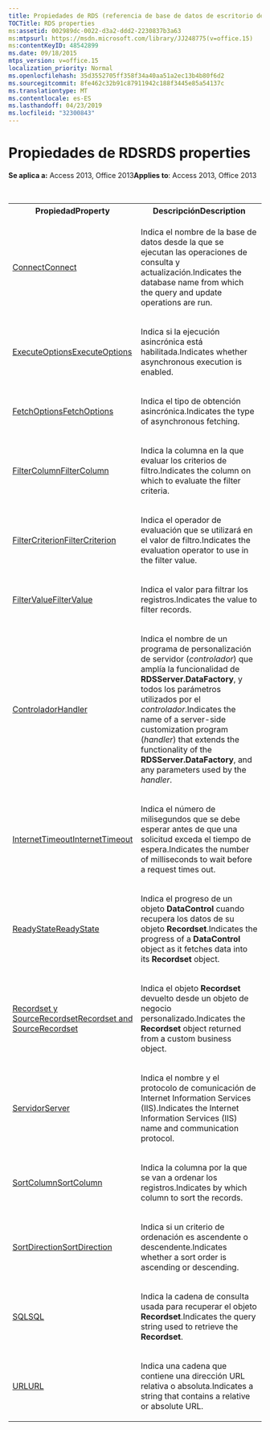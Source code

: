 ```yaml
---
title: Propiedades de RDS (referencia de base de datos de escritorio de Access)
TOCTitle: RDS properties
ms:assetid: 002989dc-0022-d3a2-ddd2-2230837b3a63
ms:mtpsurl: https://msdn.microsoft.com/library/JJ248775(v=office.15)
ms:contentKeyID: 48542899
ms.date: 09/18/2015
mtps_version: v=office.15
localization_priority: Normal
ms.openlocfilehash: 35d3552705ff358f34a40aa51a2ec13b4b80f6d2
ms.sourcegitcommit: 8fe462c32b91c87911942c188f3445e85a54137c
ms.translationtype: MT
ms.contentlocale: es-ES
ms.lasthandoff: 04/23/2019
ms.locfileid: "32300843"
---
```

# <a name="rds-properties"></a><span data-ttu-id="ff1c0-102">Propiedades de RDS</span><span class="sxs-lookup"><span data-stu-id="ff1c0-102">RDS properties</span></span>

<span data-ttu-id="ff1c0-103">**Se aplica a:** Access 2013, Office 2013</span><span class="sxs-lookup"><span data-stu-id="ff1c0-103">**Applies to**: Access 2013, Office 2013</span></span>

<br/>

<table>
<colgroup>
<col style="width: 50%" />
<col style="width: 50%" />
</colgroup>
<tbody>
<tr class="even">
<th><span data-ttu-id="ff1c0-104">Propiedad</span><span class="sxs-lookup"><span data-stu-id="ff1c0-104">Property</span></span></th>
<th><span data-ttu-id="ff1c0-105">Descripción</span><span class="sxs-lookup"><span data-stu-id="ff1c0-105">Description</span></span></th>
</tr>
<tr class="odd">
<td><p><span data-ttu-id="ff1c0-106"><a href="connect-property-rds.md">Connect</a></span><span class="sxs-lookup"><span data-stu-id="ff1c0-106"><a href="connect-property-rds.md">Connect</a></span></span></p></td>
<td><p><span data-ttu-id="ff1c0-107">Indica el nombre de la base de datos desde la que se ejecutan las operaciones de consulta y actualización.</span><span class="sxs-lookup"><span data-stu-id="ff1c0-107">Indicates the database name from which the query and update operations are run.</span></span></p></td>
</tr>
<tr class="even">
<td><p><span data-ttu-id="ff1c0-108"><a href="executeoptions-property-rds.md">ExecuteOptions</a></span><span class="sxs-lookup"><span data-stu-id="ff1c0-108"><a href="executeoptions-property-rds.md">ExecuteOptions</a></span></span></p></td>
<td><p><span data-ttu-id="ff1c0-109">Indica si la ejecución asincrónica está habilitada.</span><span class="sxs-lookup"><span data-stu-id="ff1c0-109">Indicates whether asynchronous execution is enabled.</span></span></p></td>
</tr>
<tr class="odd">
<td><p><span data-ttu-id="ff1c0-110"><a href="fetchoptions-property-rds.md">FetchOptions</a></span><span class="sxs-lookup"><span data-stu-id="ff1c0-110"><a href="fetchoptions-property-rds.md">FetchOptions</a></span></span></p></td>
<td><p><span data-ttu-id="ff1c0-111">Indica el tipo de obtención asincrónica.</span><span class="sxs-lookup"><span data-stu-id="ff1c0-111">Indicates the type of asynchronous fetching.</span></span></p></td>
</tr>
<tr class="even">
<td><p><span data-ttu-id="ff1c0-112"><a href="filtercolumn-property-rds.md">FilterColumn</a></span><span class="sxs-lookup"><span data-stu-id="ff1c0-112"><a href="filtercolumn-property-rds.md">FilterColumn</a></span></span></p></td>
<td><p><span data-ttu-id="ff1c0-113">Indica la columna en la que evaluar los criterios de filtro.</span><span class="sxs-lookup"><span data-stu-id="ff1c0-113">Indicates the column on which to evaluate the filter criteria.</span></span></p></td>
</tr>
<tr class="odd">
<td><p><span data-ttu-id="ff1c0-114"><a href="filtercriterion-property-rds.md">FilterCriterion</a></span><span class="sxs-lookup"><span data-stu-id="ff1c0-114"><a href="filtercriterion-property-rds.md">FilterCriterion</a></span></span></p></td>
<td><p><span data-ttu-id="ff1c0-115">Indica el operador de evaluación que se utilizará en el valor de filtro.</span><span class="sxs-lookup"><span data-stu-id="ff1c0-115">Indicates the evaluation operator to use in the filter value.</span></span></p></td>
</tr>
<tr class="even">
<td><p><span data-ttu-id="ff1c0-116"><a href="filtervalue-property-rds.md">FilterValue</a></span><span class="sxs-lookup"><span data-stu-id="ff1c0-116"><a href="filtervalue-property-rds.md">FilterValue</a></span></span></p></td>
<td><p><span data-ttu-id="ff1c0-117">Indica el valor para filtrar los registros.</span><span class="sxs-lookup"><span data-stu-id="ff1c0-117">Indicates the value to filter records.</span></span></p></td>
</tr>
<tr class="odd">
<td><p><span data-ttu-id="ff1c0-118"><a href="handler-property-rds.md">Controlador</a></span><span class="sxs-lookup"><span data-stu-id="ff1c0-118"><a href="handler-property-rds.md">Handler</a></span></span></p></td>
<td><p><span data-ttu-id="ff1c0-119">Indica el nombre de un programa de personalización de servidor (<em>controlador</em>) que amplía la funcionalidad de <strong>RDSServer.DataFactory</strong>, y todos los parámetros utilizados por el <em>controlador</em>.</span><span class="sxs-lookup"><span data-stu-id="ff1c0-119">Indicates the name of a server-side customization program (<em>handler</em>) that extends the functionality of the <strong>RDSServer.DataFactory</strong>, and any parameters used by the <em>handler</em>.</span></span></p></td>
</tr>
<tr class="even">
<td><p><span data-ttu-id="ff1c0-120"><a href="internettimeout-property-rds.md">InternetTimeout</a></span><span class="sxs-lookup"><span data-stu-id="ff1c0-120"><a href="internettimeout-property-rds.md">InternetTimeout</a></span></span></p></td>
<td><p><span data-ttu-id="ff1c0-121">Indica el número de milisegundos que se debe esperar antes de que una solicitud exceda el tiempo de espera.</span><span class="sxs-lookup"><span data-stu-id="ff1c0-121">Indicates the number of milliseconds to wait before a request times out.</span></span></p></td>
</tr>
<tr class="odd">
<td><p><span data-ttu-id="ff1c0-122"><a href="readystate-property-rds.md">ReadyState</a></span><span class="sxs-lookup"><span data-stu-id="ff1c0-122"><a href="readystate-property-rds.md">ReadyState</a></span></span></p></td>
<td><p><span data-ttu-id="ff1c0-123">Indica el progreso de un objeto <strong>DataControl</strong> cuando recupera los datos de su objeto <strong>Recordset</strong>.</span><span class="sxs-lookup"><span data-stu-id="ff1c0-123">Indicates the progress of a <strong>DataControl</strong> object as it fetches data into its <strong>Recordset</strong> object.</span></span></p></td>
</tr>
<tr class="even">
<td><p><span data-ttu-id="ff1c0-124"><a href="recordset-sourcerecordset-properties-rds.md">Recordset y SourceRecordset</a></span><span class="sxs-lookup"><span data-stu-id="ff1c0-124"><a href="recordset-sourcerecordset-properties-rds.md">Recordset and SourceRecordset</a></span></span></p></td>
<td><p><span data-ttu-id="ff1c0-125">Indica el objeto <strong>Recordset</strong> devuelto desde un objeto de negocio personalizado.</span><span class="sxs-lookup"><span data-stu-id="ff1c0-125">Indicates the <strong>Recordset</strong> object returned from a custom business object.</span></span></p></td>
</tr>
<tr class="odd">
<td><p><span data-ttu-id="ff1c0-126"><a href="server-property-rds.md">Servidor</a></span><span class="sxs-lookup"><span data-stu-id="ff1c0-126"><a href="server-property-rds.md">Server</a></span></span></p></td>
<td><p><span data-ttu-id="ff1c0-127">Indica el nombre y el protocolo de comunicación de Internet Information Services (IIS).</span><span class="sxs-lookup"><span data-stu-id="ff1c0-127">Indicates the Internet Information Services (IIS) name and communication protocol.</span></span></p></td>
</tr>
<tr class="even">
<td><p><span data-ttu-id="ff1c0-128"><a href="sortcolumn-property-rds.md">SortColumn</a></span><span class="sxs-lookup"><span data-stu-id="ff1c0-128"><a href="sortcolumn-property-rds.md">SortColumn</a></span></span></p></td>
<td><p><span data-ttu-id="ff1c0-129">Indica la columna por la que se van a ordenar los registros.</span><span class="sxs-lookup"><span data-stu-id="ff1c0-129">Indicates by which column to sort the records.</span></span></p></td>
</tr>
<tr class="odd">
<td><p><span data-ttu-id="ff1c0-130"><a href="sortdirection-property-rds.md">SortDirection</a></span><span class="sxs-lookup"><span data-stu-id="ff1c0-130"><a href="sortdirection-property-rds.md">SortDirection</a></span></span></p></td>
<td><p><span data-ttu-id="ff1c0-131">Indica si un criterio de ordenación es ascendente o descendente.</span><span class="sxs-lookup"><span data-stu-id="ff1c0-131">Indicates whether a sort order is ascending or descending.</span></span></p></td>
</tr>
<tr class="even">
<td><p><span data-ttu-id="ff1c0-132"><a href="https://docs.microsoft.com/office/vba/access/concepts/miscellaneous/sql-property-ado">SQL</a></span><span class="sxs-lookup"><span data-stu-id="ff1c0-132"><a href="https://docs.microsoft.com/office/vba/access/concepts/miscellaneous/sql-property-ado">SQL</a></span></span></p></td>
<td><p><span data-ttu-id="ff1c0-133">Indica la cadena de consulta usada para recuperar el objeto <strong>Recordset</strong>.</span><span class="sxs-lookup"><span data-stu-id="ff1c0-133">Indicates the query string used to retrieve the <strong>Recordset</strong>.</span></span></p></td>
</tr>
<tr class="odd">
<td><p><span data-ttu-id="ff1c0-134"><a href="url-property-rds.md">URL</a></span><span class="sxs-lookup"><span data-stu-id="ff1c0-134"><a href="url-property-rds.md">URL</a></span></span></p></td>
<td><p><span data-ttu-id="ff1c0-135">Indica una cadena que contiene una dirección URL relativa o absoluta.</span><span class="sxs-lookup"><span data-stu-id="ff1c0-135">Indicates a string that contains a relative or absolute URL.</span></span></p></td>
</tr>
</tbody>
</table>

<br/>
